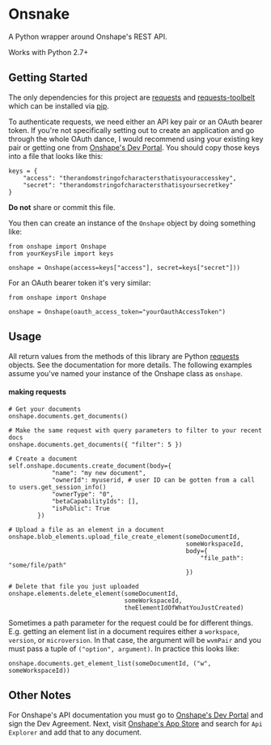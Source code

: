 # Onsnake
A Python wrapper around Onshape's REST API.

Works with Python 2.7+

## Getting Started
The only dependencies for this project are [requests](http://docs.python-requests.org/en/master/) and
[requests-toolbelt](https://pypi.org/project/requests-toolbelt/) which can be installed via
[pip](https://pypi.org/project/pip/).


To authenticate requests, we need either an API key pair or an OAuth bearer token. If you're not specifically 
setting out to create an application and go through the whole OAuth dance, I would recommend using your existing
key pair or getting one from [Onshape's Dev Portal](https://dev-portal.onshape.com/). You should copy those keys
into a file that looks like this:

```
keys = {
    "access": "therandomstringofcharactersthatisyouraccesskey",
    "secret": "therandomstringofcharactersthatisyoursecretkey"
}
```
__Do not__ share or commit this file.

You then can create an instance of the `Onshape` object by doing something like:
```
from onshape import Onshape
from yourKeysFile import keys

onshape = Onshape(access=keys["access"], secret=keys["secret"]))
```
For an OAuth bearer token it's very similar:
```
from onshape import Onshape

onshape = Onshape(oauth_access_token="yourOauthAccessToken")
```
 

## Usage

All return values from the methods of this library are Python
[requests](http://docs.python-requests.org/en/master/) objects. See the documentation for more details.
The following examples assume you've named your instance of the Onshape class as `onshape`.

#### making requests

```
# Get your documents
onshape.documents.get_documents()

# Make the same request with query parameters to filter to your recent docs
onshape.documents.get_documents({ "filter": 5 })

# Create a document
self.onshape.documents.create_document(body={
            "name": "my new document",
            "ownerId": myuserid, # user ID can be gotten from a call to users.get_session_info()
            "ownerType": "0",
            "betaCapabilityIds": [],
            "isPublic": True
        })

# Upload a file as an element in a document
onshape.blob_elements.upload_file_create_element(someDocumentId,
                                                 someWorkspaceId,
                                                 body={
                                                     "file_path": "some/file/path"
                                                 })

# Delete that file you just uploaded
onshape.elements.delete_element(someDocumentId,
                                someWorkspaceId,
                                theElementIdOfWhatYouJustCreated)
```
Sometimes a path parameter for the request could be for different things. E.g. getting an
element list in a document requires either a `workspace`, `version`, or `microversion`. In 
that case, the argument will be `wvmPair` and you must pass a tuple of `("option", argument)`.
In practice this looks like:
```
onshape.documents.get_element_list(someDocumentId, ("w", someWorkspaceId))
```


## Other Notes
For Onshape's API documentation you must go to [Onshape's Dev Portal](https://dev-portal.onshape.com/)
and sign the Dev Agreement. Next, visit [Onshape's App Store](https://appstore.onshape.com/) and
search for `Api Explorer` and add that to any document.
